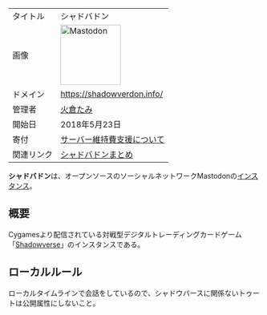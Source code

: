 <div>

|            |                                                                                                                                                                                                                                                                                                        |
|------------|--------------------------------------------------------------------------------------------------------------------------------------------------------------------------------------------------------------------------------------------------------------------------------------------------------|
| タイトル   | シャドバドン                                                                                                                                                                                                                                                                                           |
| 画像       | [<img src="/images/thumb/0/00/Mastodon_logo.png/120px-Mastodon_logo.png" srcset="/images/thumb/0/00/Mastodon_logo.png/180px-Mastodon_logo.png 1.5x, /images/0/00/Mastodon_logo.png 2x" width="120" height="120" alt="Mastodon" />](/%E3%83%95%E3%82%A1%E3%82%A4%E3%83%AB:Mastodon_logo.png "Mastodon") |
| ドメイン   | <a href="https://shadowverdon.info/" rel="nofollow">https://shadowverdon.info/</a>                                                                                                                                                                                                                     |
| 管理者     | <a href="https://shadowverdon.info/@tami3" rel="nofollow">火倉たみ</a>                                                                                                                                                                                                                                 |
| 開始日     | 2018年5月23日                                                                                                                                                                                                                                                                                          |
| 寄付       | <a href="https://scrapbox.io/shadowverdon/%E3%82%B5%E3%83%BC%E3%83%90%E3%83%BC%E7%B6%AD%E6%8C%81%E8%B2%BB%E6%94%AF%E6%8F%B4%E3%81%AB%E3%81%A4%E3%81%84%E3%81%A6" rel="nofollow">サーバー維持費支援について</a>                                                                                         |
| 関連リンク | <a href="https://scrapbox.io/shadowverdon/" rel="nofollow">シャドバドンまとめ</a>                                                                                                                                                                                                                      |

  
**シャドバドン**は、オープンソースのソーシャルネットワークMastodonの[インスタンス](/%E3%82%A4%E3%83%B3%E3%82%B9%E3%82%BF%E3%83%B3%E3%82%B9 "インスタンス")。

## 概要

Cygamesより配信されている対戦型デジタルトレーディングカードゲーム「<a href="https://shadowverse.jp/" rel="nofollow">Shadowverse</a>」のインスタンスである。

## ローカルルール

ローカルタイムラインで会話をしているので、シャドウバースに関係ないトゥートは公開属性にしないこと。

</div>
